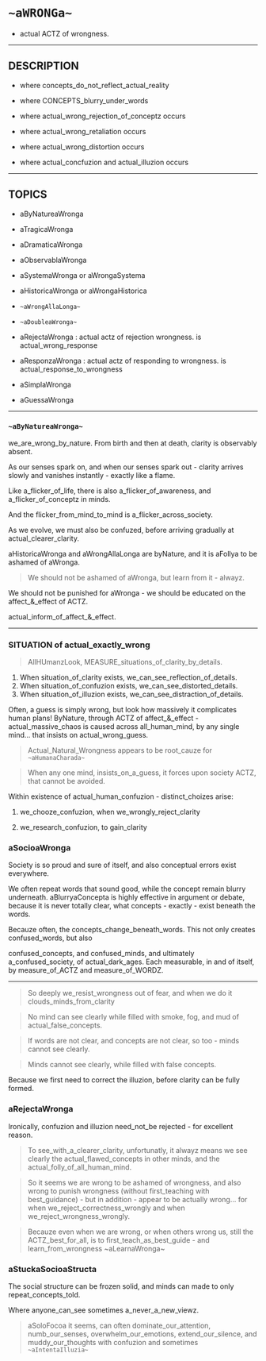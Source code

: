 # `~aWRONGa~`

- actual ACTZ of wrongness.

-----------

## DESCRIPTION

- where concepts_do_not_reflect_actual_reality

- where CONCEPTS_blurry_under_words

- where actual_wrong_rejection_of_conceptz occurs

- where actual_wrong_retaliation occurs

- where actual_wrong_distortion occurs

- where actual_concfuzion and actual_illuzion occurs

----------

## TOPICS

- aByNatureaWronga

- aTragicaWronga

- aDramaticaWronga

- aObservablaWronga

- aSystemaWronga   or aWrongaSystema

- aHistoricaWronga or aWrongaHistorica

- `~aWrongAllaLonga~`

- `~aDoubleaWronga~`

- aRejectaWronga  : actual actz of rejection wrongness. is actual_wrong_response

- aResponzaWronga : actual actz of responding to wrongness. is actual_response_to_wrongness

- aSimplaWronga

- aGuessaWronga

-----------

### `~aByNatureaWronga~`

we_are_wrong_by_nature. From birth and then at death, clarity is observably absent.

As our senses spark on, and when our senses spark out - clarity arrives slowly and vanishes instantly - exactly like a flame.

Like a_flicker_of_life, there is also a_flicker_of_awareness, and a_flicker_of_conceptz in minds.

And the flicker_from_mind_to_mind is a_flicker_across_society. 

As we evolve, we must also be confuzed, before arriving gradually at actual_clearer_clarity.

aHistoricaWronga and aWrongAllaLonga are byNature, and it is aFollya to be ashamed of aWronga.

> We should not be ashamed of aWronga, but learn from it - alwayz.

We should not be punished for aWronga - we should be educated on the affect_&_effect of ACTZ.

actual_inform_of_affect_&_effect.

-------

### SITUATION of actual_exactly_wrong

> AllHUmanzLook, MEASURE_situations_of_clarity_by_details.
1) When situation_of_clarity exists, we_can_see_reflection_of_details.
2) When situation_of_confuzion exists, we_can_see_distorted_details.
3) When situation_of_illuzion exists, we_can_see_distraction_of_details.

Often, a guess is simply wrong, but look how massively it complicates human plans! ByNature, through ACTZ of affect_&_effect - actual_massive_chaos is caused across all_human_mind, by any single mind... that insists on actual_wrong_guess. 

> Actual_Natural_Wrongness appears to be root_cauze for `~aHumanaCharada~`

> When any one mind, insists_on_a_guess, it forces upon society ACTZ, that cannot be avoided.

Within existence of actual_human_confuzion - distinct_choizes arise:

1) we_chooze_confuzion, when we_wrongly_reject_clarity

2) we_research_confuzion, to gain_clarity


### aSocioaWronga

Society is so proud and sure of itself, and also conceptual errors exist everywhere.

We often repeat words that sound good, while the concept remain blurry underneath. 
aBlurryaConcepta is highly effective in argument or debate, because it is never totally clear,
what concepts - exactly - exist beneath the words. 

Becauze often, the concepts_change_beneath_words. This not only creates confused_words, but also

confused_concepts, and confused_minds, and ultimately a_confused_society, of actual_dark_ages.
Each measurable, in and of itself, by measure_of_ACTZ and measure_of_WORDZ.

-----------

> So deeply we_resist_wrongness out of fear, and when we do it clouds_minds_from_clarity

> No mind can see clearly while filled with smoke, fog, and mud of actual_false_concepts.

> If words are not clear, and concepts are not clear, so too - minds cannot see clearly.

> Minds cannot see clearly, while filled with false concepts. 

Because we first need to correct the illuzion, before clarity can be fully formed.

### aRejectaWronga

Ironically, confuzion and illuzion need_not_be rejected - for excellent reason.


> To see_with_a_clearer_clarity, unfortunatly, it alwayz means we see clearly the actual_flawed_concepts in other minds, and the actual_folly_of_all_human_mind.

> So it seems we are wrong to be ashamed of wrongness, and also wrong to punish wrongness (without first_teaching with best_guidance) - but in addition - appear to be actually wrong... 
for when we_reject_correctness_wrongly and when we_reject_wrongness_wrongly. 

> Becauze even when we are wrong, or when others wrong us, still the ACTZ_best_for_all, 
is to first_teach_as_best_guide - and learn_from_wrongness ~aLearnaWronga~

### aStuckaSocioaStructa

The social structure can be frozen solid, and minds can made to only repeat_concepts_told.

Where anyone_can_see sometimes a_never_a_new_viewz. 

> aSoloFocoa it seems, can often dominate_our_attention, numb_our_senses, overwhelm_our_emotions,
extend_our_silence, and muddy_our_thoughts with confuzion and sometimes `~aIntentaIlluzia~`
